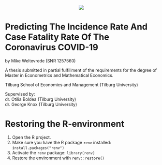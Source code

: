 <div style="text-align:center"><img src="https://armacad.info/images/organizations/769/logo_62e2336c08302f44.png" /></div>

# Predicting The Incidence Rate And Case Fatality Rate Of The Coronavirus COVID-19

by Mike Weltevrede (SNR 1257560)

A thesis submitted in partial fulfillment of the requirements for the degree of Master in Econometrics and Mathematical Economics.

Tilburg School of Economics and Management (Tilburg University)

Supervised by:\
dr. Otilia Boldea (Tilburg University)\
dr. George Knox (Tilburg University)

# Restoring the R-environment

1. Open the R project.
2. Make sure you have the R package `renv` installed: `install.packages("renv")`
3. Activate the `renv` package: `library(renv)`
4. Restore the environment with `renv::restore()`